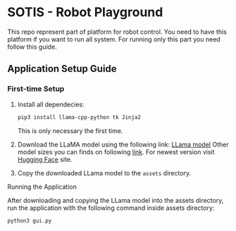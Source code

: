 # SOTIS - Robot Playground
This repo represent part of platform for robot control. You need to have this platform if you want to run all system. For running only this part you need follow this guide.

## Application Setup Guide

### First-time Setup

1. Install all dependecies:
    ```bash
    pip3 install llama-cpp-python tk Jinja2
    ```
   This is only necessary the first time.

2. Download the LLaMA model using the following link:
   [LLama model](https://huggingface.co/TheBloke/Llama-2-7B-Chat-GGUF/blob/main/llama-2-7b-chat.Q8_0.gguf)
   Other model sizes you can finds on following [link](https://huggingface.co/TheBloke/Llama-2-7B-Chat-GGUF/tree/main). For newest version visit [Hugging Face](https://huggingface.co/models) site.

4. Copy the downloaded LLama model to the `assets` directory.

Running the Application

After downloading and copying the LLama model into the assets directory, run the application with the following command inside assets directory:
```
python3 gui.py
```
